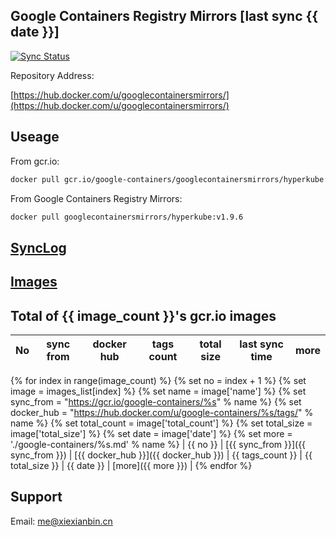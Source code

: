 Google Containers Registry Mirrors [last sync {{ date }}]
-------

[![Sync Status](https://travis-ci.org/xiexianbin/googlecontainersmirrors.svg?branch=sync)](https://travis-ci.org/xiexianbin/googlecontainersmirrors)

Repository Address:

[https://hub.docker.com/u/googlecontainersmirrors/](https://hub.docker.com/u/googlecontainersmirrors/)


Useage
-------

From gcr.io:
```bash
docker pull gcr.io/google-containers/googlecontainersmirrors/hyperkube:v1.9.6
```

From Google Containers Registry Mirrors:
```bash
docker pull googlecontainersmirrors/hyperkube:v1.9.6
```

[SyncLog](./SyncLog.md)
-------

[Images](./google-containers/)
-------

Total of {{ image_count }}'s gcr.io images
-------

| No | sync from | docker hub | tags count | total size | last sync time | more |
| - | - | - | - | - | - | - |
{% for index in range(image_count) %}
{% set no = index + 1 %}
{% set image = images_list[index] %}
{% set name = image['name'] %}
{% set sync_from = "https://gcr.io/google-containers/%s" % name %}
{% set docker_hub = "https://hub.docker.com/u/google-containers/%s/tags/" % name %}
{% set total_count = image['total_count'] %}
{% set total_size = image['total_size'] %}
{% set date = image['date'] %}
{% set more = './google-containers/%s.md' % name %}
| {{ no }} | [{{ sync_from }}]({{ sync_from }}) | [{{ docker_hub }}]({{ docker_hub }}) | {{ tags_count }} | {{ total_size }} | {{ date }} | [more]({{ more }}) |
{% endfor %}

Support
-------

Email: me@xiexianbin.cn
